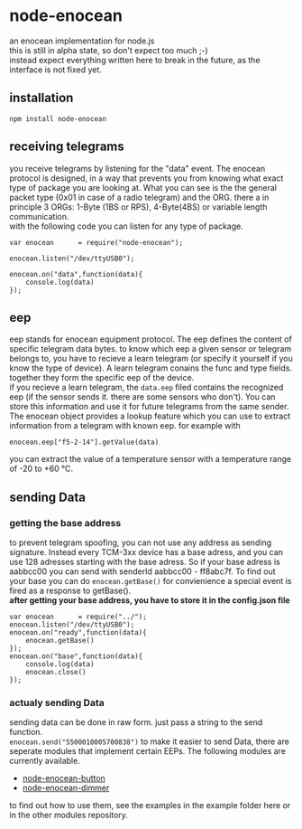 # node-enocean
an enocean implementation for node.js   
this is still in alpha state, so don't expect too much ;-)    
instead expect everything written here to break in the future, as the interface is not fixed yet.

## installation
```
npm install node-enocean
```
## receiving telegrams
you receive telegrams by listening for the "data" event. The enocean protocol is designed, in a way that prevents you from knowing what exact type of package you are looking at. What you can see is the the general packet type (0x01 in case of a radio telegram) and the ORG. there a in principle 3 ORGs: 1-Byte (1BS or RPS), 4-Byte(4BS) or variable length communication.    
with the following code you can listen for any type of package.

```
var enocean      = require("node-enocean");

enocean.listen("/dev/ttyUSB0"); 

enocean.on("data",function(data){   
	console.log(data) 
});
```
## eep
eep stands for enocean equipment protocol. The eep defines the content of specific telegram data bytes. to know which eep a given sensor or telegram belongs to, you have to recieve a learn telegram (or specify it yourself if you know the type of device). A learn telegram conains the func and type fields. together they form the specific eep of the device.  
if you recieve a learn telegram, the `data.eep` filed contains the recognized eep (if the sensor sends it. there are some sensors who don't). You can store this information and use it for future telegrams from the same sender.
The enocean object provides a lookup feature which you can use to extract information from a telegram with known eep. for example with

```
enocean.eep["f5-2-14"].getValue(data)
```

you can extract the value of a temperature sensor with a temperature range of -20 to +60 °C.

## sending Data
### getting the base address
to prevent telegram spoofing, you can not use any address as sending signature. Instead every TCM-3xx device has a base adress, and you can use 128 adresses starting with the base adress. So if your base adress is aabbcc00 you can send with senderId aabbcc00 - ff8abc7f. To find out your base you can do `enocean.getBase()` for convienience a special event is fired as a response to getBase().     
**after getting your base address, you have to store it in the config.json file**
```
var enocean      = require("../");  
enocean.listen("/dev/ttyUSB0"); 
enocean.on("ready",function(data){   
    enocean.getBase()            
});
enocean.on("base",function(data){   
    console.log(data)  
    enocean.close()             
});
```
### actualy sending Data
sending data can be done in raw form. just pass a string to the send function.   
`enocean.send("5500010005700838")`
to make it easier to send Data, there are seperate modules that implement certain EEPs. The following modules are currently available.

* [node-enocean-button](https://github.com/Holger-Will/node-enocean-button)
* [node-enocean-dimmer](https://github.com/Holger-Will/node-enocean-dimmer)

to find out how to use them, see the examples in the example folder here or in the other modules repository.
